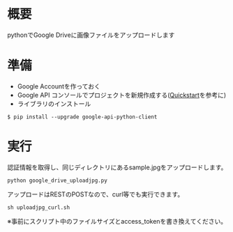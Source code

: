 # 概要
pythonでGoogle Driveに画像ファイルをアップロードします

# 準備
* Google Accountを作っておく
* Google API コンソールでプロジェクトを新規作成する([Quickstart](https://developers.google.com/drive/v3/web/quickstart/python)を参考に)
* ライブラリのインストール
```
$ pip install --upgrade google-api-python-client 
```

# 実行
認証情報を取得し、同じディレクトリにあるsample.jpgをアップロードします。
```
python google_drive_uploadjpg.py
```

アップロードはRESTのPOSTなので、curl等でも実行できます。
```
sh uploadjpg_curl.sh
```
※事前にスクリプト中のファイルサイズとaccess_tokenを書き換えてください。